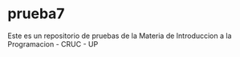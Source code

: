 # prueba7
Este es un repositorio de pruebas de la Materia de Introduccion a la Programacion - CRUC - UP
